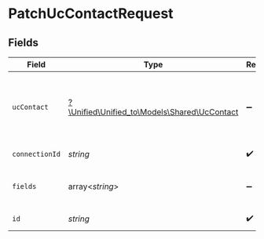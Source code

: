 # PatchUcContactRequest


## Fields

| Field                                                                            | Type                                                                             | Required                                                                         | Description                                                                      |
| -------------------------------------------------------------------------------- | -------------------------------------------------------------------------------- | -------------------------------------------------------------------------------- | -------------------------------------------------------------------------------- |
| `ucContact`                                                                      | [?\Unified\Unified_to\Models\Shared\UcContact](../../models/shared/UcContact.md) | :heavy_minus_sign:                                                               | A contact represents a person that optionally is associated with a call          |
| `connectionId`                                                                   | *string*                                                                         | :heavy_check_mark:                                                               | ID of the connection                                                             |
| `fields`                                                                         | array<*string*>                                                                  | :heavy_minus_sign:                                                               | Comma-delimited fields to return                                                 |
| `id`                                                                             | *string*                                                                         | :heavy_check_mark:                                                               | ID of the Contact                                                                |